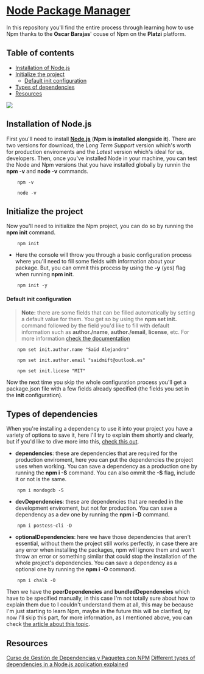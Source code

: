 # [**Node Package Manager**](https://www.npmjs.com)
In this repository you'll find the entire process through learning how to use Npm thanks to the **Oscar Barajas**' couse of Npm on the **Platzi** platform.

## **Table of contents**
- [Installation of Node.js](#installation-of-node.js)
- [Initialize the project](#initialize-the-project)
    - [Default init configuration](#default-init-configuration)
- [Types of dependencies](#types-of-dependencies)
- [Resources](#resources)

![](https://static.platzi.com/media/courses/Opengraph-gestion-dependencias-paquetes-NPM.png)

## **Installation of Node.js**
First you'll need to install [**Node.js**](https://nodejs.org/en/) (**Npm is installed alongside it**). There are two versions for download, the *Long Term Support* version which's worth for production enviroments and the *Latest* version which's ideal for us, developers.
Then, once you've installed Node in your machine, you can test the Node and Npm versions that you have installed globally by runnin the **npm -v** and **node -v** commands.

```
    npm -v
```
```
    node -v
```

## **Initialize the project**
Now you'll need to initialize the Npm project, you can do so by running the **npm init** command.

```
    npm init
```

- Here the console will throw you through a basic configuration process where you'll need to fill some fields with information about your package. But, you can ommit this process by using the **-y** (yes) flag when running **npm init**.

```
    npm init -y
```

#### **Default init configuration**
> **Note:** there are some fields that can be filled automatically by setting a default value for them. You get so by using the **npm set init.** command followed by the field you'd like to fill with default information such as **author./name**, **author./email**, **license**, etc. For more information [check the documentation](https://docs.npmjs.com/cli/v7/commands/npm-config#set)

```
    npm set init.author.name "Said Alejandro"
```

```
    npm set init.author.email "saidmift@outlook.es"
```

```
    npm set init.licese "MIT"
```

Now the next time you skip the whole configuration process you'll get a package.json file with a few fields already specified (the fields you set in the **init** configuration).

## **Types of dependencies**
When you're installing a dependency to use it into your project you have a variety of options to save it, here I'll try to explain them shortly and clearly, but if you'd like to dive more into this, [check this out](https://javascript.plainenglish.io/what-the-dependency-types-of-dependencies-in-a-node-js-application-explained-904a5424fbd3).

* **dependencies**: these are dependencies that are required for the production enviroment, here you can put the dependencies the project uses when working. You can save a dependency as a production one by running the **npm i <dependency> -S** command. You can also ommit the **-S** flag, include it or not is the same.

```
    npm i mondogdb -S
```

* **devDependencies**: these are dependencies that are needed in the development enviroment, but not for production. You can save a dependency as a dev one by running the **npm i <dependency> -D** command.

```
    npm i postcss-cli -D
```

* **optionalDependencies**: here we have those dependencies that aren't essential, without them the project still works perfectly, in case there are any error when installing the packages, npm will ignore them and won't throw an error or something similar that could stop the installation of the whole project's dependencies. You can save a dependency as a optional one by running the **npm i <dependency> -O** command.

```
    npm i chalk -O
```

Then we have the **peerDependencies** and **bundledDependencies** which have to be specified manually, in this case I'm not totally sure about how to explain them due to I couldn't understand them at all, this may be because I'm just starting to learn Npm, maybe in the future this will be clarified, by now I'll skip this part, for more information, as I mentioned above, you can check [the article about this topic](https://javascript.plainenglish.io/what-the-dependency-types-of-dependencies-in-a-node-js-application-explained-904a5424fbd3).

## **Resources**
[Curso de Gestión de Dependencias y Paquetes con NPM](https://platzi.com/cursos/npm/)
[Different types of dependencies in a Node.js application explained](https://javascript.plainenglish.io/what-the-dependency-types-of-dependencies-in-a-node-js-application-explained-904a5424fbd3)